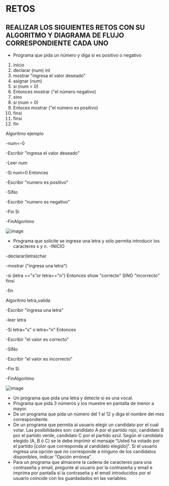 # RETOS
## REALIZAR LOS SIGUIENTES RETOS CON SU ALGORITMO Y DIAGRAMA DE FLUJO CORRESPONDIENTE CADA UNO 

* Programa que pida un número y diga si es positivo o negativo

1. inicio
2. declarar (num) int
3. mostrar "ingresa el valor deseado"
4. asignar (num)
5. si (num < 0)
6. Entonces mostrar ("el número negativo) 
7. sino
8. si (num > 0)
9. Entoces mostrar ("el número es positivo) 
10. finsi
11. finsi
12. fin

Algoritmo ejemplo
	
-num<-0
	
-Escribir "ingresa el valor deseado"
	
-Leer num
	
-Si num>0 Entonces
		
-Escribir "numero es positivo"
	
-SiNo
		
-Escribir "numero es negativo"
	
-Fin Si
		
-FinAlgoritmo

![image](https://user-images.githubusercontent.com/103066587/167274911-5dda1fd8-63b0-461c-95f3-3e9047acbee3.png)


* Programa que solicite se ingrese una letra y sólo permita introducir los caracteres s y n.
-INICIO

-declarar(letra)char

-mostrar ("ingresa una letra")

-si (letra =="s"or letra=="n") Entonces show "correcto" SINO "incorrecto" finsi

-fin

Algoritmo letra_valida

-Escribir "ingresa una letra"
	
-leer letra
	
-Si letra="s" o letra="n" Entonces
		
-Escribir "el valor es correcto"

-SiNo

-Escribir "el valor es incorrecto"
	
 -Fin Si
	
-FinAlgoritmo

![image](https://user-images.githubusercontent.com/103066587/167275155-44b17956-d6de-4df7-80dd-4715d1a1176a.png)


* Un programa que pida una letra y detecte si es una vocal. 
* Programa que pida 3 números y los muestre en pantalla de menor a mayor.  
* De un programa que pida un número del 1 al 12 y diga el nombre del mes correspondiente.
* De un programa que permita al usuario elegir un candidato por el cual votar. Las posibilidades son: candidato A por el partido rojo, candidato B por el partido verde, candidato C por el partido azul. Según el candidato elegido (A, B ó C) se le debe imprimir el mensaje “Usted ha votado por el partido [color que corresponda al candidato elegido]”. Si el usuario ingresa una opción que no corresponde a ninguno de los candidatos disponibles, indicar “Opción errónea”.
* Para un programa que almacene la cadena de caracteres para una contraseña y email, pregunte al usuario por la contraseña y email e imprima por pantalla si la contraseña y el email introducidos por el usuario coincide con los guardadados en las variables.
